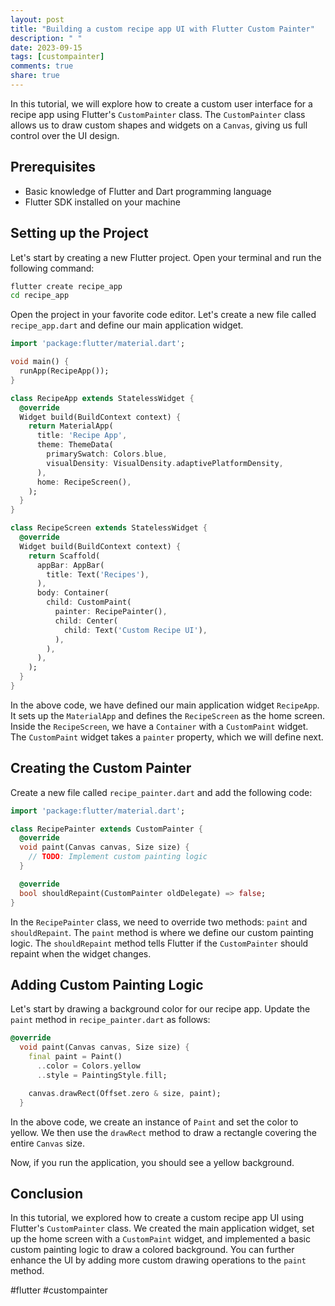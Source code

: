 ```yaml
---
layout: post
title: "Building a custom recipe app UI with Flutter Custom Painter"
description: " "
date: 2023-09-15
tags: [custompainter]
comments: true
share: true
---
```


In this tutorial, we will explore how to create a custom user interface for a recipe app using Flutter's `CustomPainter` class. The `CustomPainter` class allows us to draw custom shapes and widgets on a `Canvas`, giving us full control over the UI design.

## Prerequisites
- Basic knowledge of Flutter and Dart programming language
- Flutter SDK installed on your machine

## Setting up the Project

Let's start by creating a new Flutter project. Open your terminal and run the following command:

```bash
flutter create recipe_app
cd recipe_app
```

Open the project in your favorite code editor. Let's create a new file called `recipe_app.dart` and define our main application widget.

```dart
import 'package:flutter/material.dart';

void main() {
  runApp(RecipeApp());
}

class RecipeApp extends StatelessWidget {
  @override
  Widget build(BuildContext context) {
    return MaterialApp(
      title: 'Recipe App',
      theme: ThemeData(
        primarySwatch: Colors.blue,
        visualDensity: VisualDensity.adaptivePlatformDensity,
      ),
      home: RecipeScreen(),
    );
  }
}

class RecipeScreen extends StatelessWidget {
  @override
  Widget build(BuildContext context) {
    return Scaffold(
      appBar: AppBar(
        title: Text('Recipes'),
      ),
      body: Container(
        child: CustomPaint(
          painter: RecipePainter(),
          child: Center(
            child: Text('Custom Recipe UI'),
          ),
        ),
      ),
    );
  }
}
```

In the above code, we have defined our main application widget `RecipeApp`. It sets up the `MaterialApp` and defines the `RecipeScreen` as the home screen. Inside the `RecipeScreen`, we have a `Container` with a `CustomPaint` widget. The `CustomPaint` widget takes a `painter` property, which we will define next.

## Creating the Custom Painter

Create a new file called `recipe_painter.dart` and add the following code:

```dart
import 'package:flutter/material.dart';

class RecipePainter extends CustomPainter {
  @override
  void paint(Canvas canvas, Size size) {
    // TODO: Implement custom painting logic
  }

  @override
  bool shouldRepaint(CustomPainter oldDelegate) => false;
}
```

In the `RecipePainter` class, we need to override two methods: `paint` and `shouldRepaint`. The `paint` method is where we define our custom painting logic. The `shouldRepaint` method tells Flutter if the `CustomPainter` should repaint when the widget changes.

## Adding Custom Painting Logic

Let's start by drawing a background color for our recipe app. Update the `paint` method in `recipe_painter.dart` as follows:

```dart
@override
  void paint(Canvas canvas, Size size) {
    final paint = Paint()
      ..color = Colors.yellow
      ..style = PaintingStyle.fill;

    canvas.drawRect(Offset.zero & size, paint);
  }
```

In the above code, we create an instance of `Paint` and set the color to yellow. We then use the `drawRect` method to draw a rectangle covering the entire `Canvas` size.

Now, if you run the application, you should see a yellow background. 

## Conclusion

In this tutorial, we explored how to create a custom recipe app UI using Flutter's `CustomPainter` class. We created the main application widget, set up the home screen with a `CustomPaint` widget, and implemented a basic custom painting logic to draw a colored background. You can further enhance the UI by adding more custom drawing operations to the `paint` method.

#flutter #custompainter